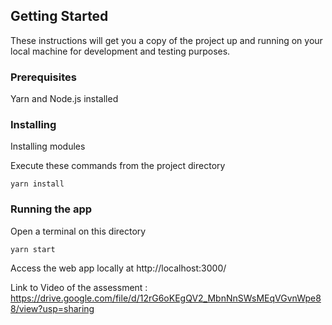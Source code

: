 ## Getting Started

These instructions will get you a copy of the project up and running on your local machine for development and testing purposes.

### Prerequisites

Yarn and Node.js installed

### Installing

Installing modules

Execute these commands from the project directory

```
yarn install
```

### Running the app

Open a terminal on this directory

```
yarn start
```

Access the web app locally at http://localhost:3000/

Link to Video of the assessment : https://drive.google.com/file/d/12rG6oKEgQV2_MbnNnSWsMEqVGvnWpe88/view?usp=sharing
